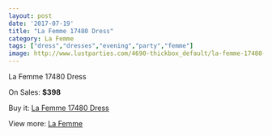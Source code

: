 ```yaml
---
layout: post
date: '2017-07-19'
title: "La Femme 17480 Dress"
category: La Femme
tags: ["dress","dresses","evening","party","femme"]
image: http://www.lustparties.com/4690-thickbox_default/la-femme-17480-dress.jpg
---
```

La Femme 17480 Dress

On Sales: **$398**
<a href="https://www.lustparties.com/en/la-femme/1567-la-femme-17480-dress.html"><amp-img layout="responsive" width="600" height="600" src="//www.lustparties.com/4690-thickbox_default/la-femme-17480-dress.jpg" alt="La Femme 17480 Dress 0" /></a>
<a href="https://www.lustparties.com/en/la-femme/1567-la-femme-17480-dress.html"><amp-img layout="responsive" width="600" height="600" src="//www.lustparties.com/4693-thickbox_default/la-femme-17480-dress.jpg" alt="La Femme 17480 Dress 1" /></a>
<a href="https://www.lustparties.com/en/la-femme/1567-la-femme-17480-dress.html"><amp-img layout="responsive" width="600" height="600" src="//www.lustparties.com/4692-thickbox_default/la-femme-17480-dress.jpg" alt="La Femme 17480 Dress 2" /></a>
<a href="https://www.lustparties.com/en/la-femme/1567-la-femme-17480-dress.html"><amp-img layout="responsive" width="600" height="600" src="//www.lustparties.com/4691-thickbox_default/la-femme-17480-dress.jpg" alt="La Femme 17480 Dress 3" /></a>

Buy it: [La Femme 17480 Dress](https://www.lustparties.com/en/la-femme/1567-la-femme-17480-dress.html "La Femme 17480 Dress")

View more: [La Femme](https://www.lustparties.com/en/4-la-femme "La Femme")